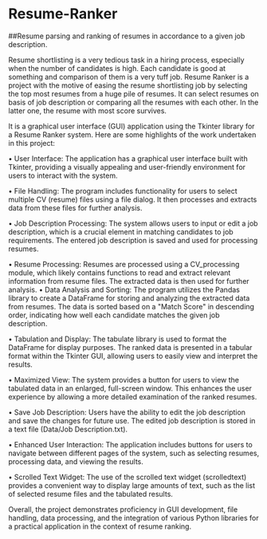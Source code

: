 # Resume-Ranker
##Resume parsing and ranking of resumes in accordance to a given job description.

Resume shortlisting is a very tedious task in a hiring process, especially when the number of candidates is high. Each candidate is good at something and comparison of them is a very tuff job.
Resume Ranker is a project with the motive of easing the resume shortlisting job by selecting the top most resumes from a huge pile of resumes.
It can select resumes on basis of job description or comparing all the resumes with each other. In the latter one, the resume with most score survives.

It is a graphical user interface (GUI) application using the Tkinter library for a Resume Ranker system. Here are some highlights of the work undertaken in this project:

•	User Interface: The application has a graphical user interface built with Tkinter, providing a visually appealing and user-friendly environment for users to interact with the system.

•	File Handling: The program includes functionality for users to select multiple CV (resume) files using a file dialog. It then processes and extracts data from these files for further analysis.

•	Job Description Processing: The system allows users to input or edit a job description, which is a crucial element in matching candidates to job requirements. The entered job description is saved and used for processing resumes.

•	Resume Processing: Resumes are processed using a CV_processing module, which likely contains functions to read and extract relevant information from resume files. The extracted data is then used for further analysis.
•	Data Analysis and Sorting: The program utilizes the Pandas library to create a DataFrame for storing and analyzing the extracted data from resumes. The data is sorted based on a "Match Score" in descending order, indicating how well each candidate matches the given job description.

•	Tabulation and Display: The tabulate library is used to format the DataFrame for display purposes. The ranked data is presented in a tabular format within the Tkinter GUI, allowing users to easily view and interpret the results.

•	Maximized View: The system provides a button for users to view the tabulated data in an enlarged, full-screen window. This enhances the user experience by allowing a more detailed examination of the ranked resumes.

•	Save Job Description: Users have the ability to edit the job description and save the changes for future use. The edited job description is stored in a text file (Data/Job Description.txt).

•	Enhanced User Interaction: The application includes buttons for users to navigate between different pages of the system, such as selecting resumes, processing data, and viewing the results.

•	Scrolled Text Widget: The use of the scrolled text widget (scrolledtext) provides a convenient way to display large amounts of text, such as the list of selected resume files and the tabulated results.


Overall, the project demonstrates proficiency in GUI development, file handling, data processing, and the integration of various Python libraries for a practical application in the context of resume ranking.

